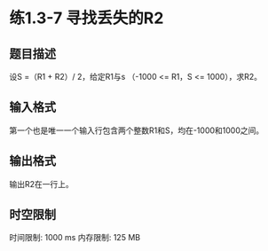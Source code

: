 # 练1.3-7 寻找丢失的R2

## 题目描述

设S =（R1 + R2）/ 2，给定R1与s （-1000 <= R1，S <= 1000），求R2。

## 输入格式

第一个也是唯一一个输入行包含两个整数R1和S，均在-1000和1000之间。

## 输出格式

输出R2在一行上。

## 时空限制

时间限制: 1000 ms
内存限制: 125 MB
